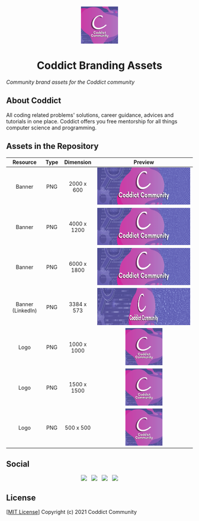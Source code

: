 <p align="center"><img src="assets/Logo/500.png" height="100px"/><h1 align="center">Coddict Branding Assets</h1></p>

_Community brand assets for the Coddict community_

## About Coddict

All coding related problems' solutions, career guidance, advices and tutorials in one place. Coddict offers you free mentorship for all things computer science and programming.

## Assets in the Repository

| Resource |    Type   |  Dimension  | Preview |
| :------: | :-------: | :---------: | :-----: |
| Banner   | PNG       | 2000 x 600  | <a href="assets/Banner/2000 x 600.png"><img src="assets/Banner/2000 x 600.png" height="100px" /></a> |
| Banner   | PNG       | 4000 x 1200 | <a href="assets/Banner/4000 x 1200.png"><img src="assets/Banner/4000 x 1200.png" height="100px" /></a> |
| Banner   | PNG       | 6000 x 1800 | <a href="assets/Banner/6000 x 1800.png"><img src="assets/Banner/6000 x 1800.png" height="100px" /></a> |
| Banner (LinkedIn) | PNG       | 3384 x 573 | <a href="assets/Banner/LinkedIn Banner.png"><img src="assets/Banner/LinkedIn Banner.png" height="100px" /></a> |
| Logo   | PNG       | 1000 x 1000 | <a href="assets/Logo/1000.png"><img src="assets/Logo/1000.png" height="100px" /></a> |
| Logo   | PNG       | 1500 x 1500 | <a href="assets/Logo/1500.png"><img src="assets/Logo/1500.png" height="100px" /></a> |
| Logo   | PNG       | 500 x 500 | <a href="assets/Logo/500.png"><img src="assets/Logo/500.png" height="100px" /></a> |

## Social

<p align="center">
  <a href="mailto:contact.coddict@gmail.com"><img src="https://img.shields.io/badge/-Gmail-c8c8c8?style=for-the-badge&logo=gmail" /></a>
  &nbsp
  <a href="https://www.linkedin.com/company/coddict-community/"><img src="https://img.shields.io/badge/-LinkedIn-blue?style=for-the-badge&logo=linkedin" /></a>
  &nbsp
  <a href="https://www.instagram.com/coddict_community/"><img src="https://img.shields.io/badge/-Instagram-c8c8c8?style=for-the-badge&logo=instagram" /></a>
  &nbsp
  <a href="https://twitter.com/Coddict_Comm"><img src="https://img.shields.io/badge/-Twitter-blue?style=for-the-badge&logo=twitter" /></a>
</p>
  
## License

[[MIT License](LICENSE)] Copyright (c) 2021 Coddict Community
